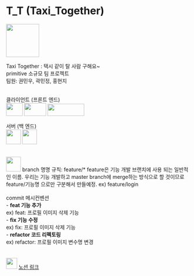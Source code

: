 # T_T (Taxi_Together)
<img src="https://notion-emojis.s3-us-west-2.amazonaws.com/prod/svg-twitter/1f696.svg" width="90" height="90"/>
<br>

Taxi Together : 택시 같이 탈 사람 구해요~<br>
primitive 소규모 팀 프로젝트<br>
팀원: 권민우, 곽민정, 홍현지<br><br>

클라이언트 (프론트 엔드)<br>
<img src="https://github.com/Kwonminwoo/T_T/assets/34360434/a4f85ecf-0986-42ca-b9f6-5f20d07b1f49" width="45" height="35"/>
<img src="https://github.com/Kwonminwoo/T_T/assets/34360434/0df9d940-4120-4f8d-a946-b0693dd5924a" width="60" height="35"/>
<img src="https://github.com/Kwonminwoo/T_T/assets/34360434/65d9f1aa-b41b-473c-9434-1362563ed0cc" width="100" height="33"/>
<br>

서버 (백 엔드)<br>
<img src="https://noticon-static.tammolo.com/dgggcrkxq/image/upload/v1583139980/noticon/vtzecmjzn39cifnjtonx.png" width="40" height="40"/>
<img src="https://noticon-static.tammolo.com/dgggcrkxq/image/upload/v1603423163/noticon/az0cvs28lm7gxoowlsva.png" width="40" height="40"/>
<br><br>

<img src="https://img.icons8.com/ios/250/000000/rules.png" width="40" height="40"/> 
branch 명명 규칙: feature/*
feature은 기능 개발 브랜치에 사용 되는 일반적인 이름.
우리는 기능 개발하고 master branch에 merge하는 방식으로 할 것이므로 feature/기능명 으로만 구분해서 만들예정. ex) feature/login
<br><br>
commit 메시컨벤션<br>
    - <b>feat 기능 추가</b><br>
        ex) feat: 프로필 이미지 삭제 기능<br>
    - <b>fix 기능 수정</b><br>
        ex) fix: 프로필 이미지 삭제 기능<br>
    - <b>refactor 코드 리펙토링</b><br>
        ex) refactor: 프로필 이미지 변수명 변경<br>
<br><br>
<img src="https://noticon-static.tammolo.com/dgggcrkxq/image/upload/v1570106347/noticon/hx52ypkqqdzjdvd8iaid.svg" width="30" height="30"/>
<a href="https://field-song-800.notion.site/T_T-Taxi_Together-e2e76cb75aae46fdb1274be06deb37b5?p=2a71659747c042b097b2514e3a511349&pm=s">노션 링크</a>

